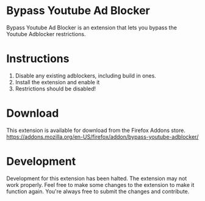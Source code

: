 # Bypass Youtube Ad Blocker

Bypass Youtube Ad Blocker is an extension that lets you bypass the Youtube Adblocker restrictions.

# Instructions

1. Disable any existing adblockers, including build in ones.
2. Install the extension and enable it
3. Restrictions should be disabled!

# Download

This extension is available for download from the Firefox Addons store. https://addons.mozilla.org/en-US/firefox/addon/bypass-youtube-adblocker/


# Development

Development for this extension has been halted. The extension may not work properly. Feel free to make some changes to the extension to make it function again. You're always free to submit the changes and contribute.
